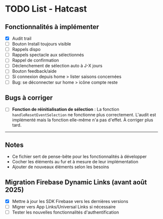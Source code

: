 # TODO List - Hatcast

## Fonctionnalités à implémenter

- [x] Audit trail
- [ ] Bouton Install toujours visible
- [ ] Rappels dispo
- [ ] Rappels spectacle aux sélectionnés
- [ ] Rappel de confirmation
- [ ] Déclenchement de sélection auto à J-X jours
- [ ] Bouton feedback/aide
- [ ] Si connexion depuis home > lister saisons concernées
- [ ] Bug: se déconnecter sur home > icône compte reste

## Bugs à corriger

- [ ] **Fonction de réinitialisation de sélection** : La fonction `handleResetEventSelection` ne fonctionne plus correctement. L'audit est implémenté mais la fonction elle-même n'a pas d'effet. À corriger plus tard.

---

## Notes
- Ce fichier sert de pense-bête pour les fonctionnalités à développer
- Cocher les éléments au fur et à mesure de leur implémentation
- Ajouter de nouveaux éléments selon les besoins

## Migration Firebase Dynamic Links (avant août 2025)

- [x] Mettre à jour les SDK Firebase vers les dernières versions
- [ ] Migrer vers App Links/Universal Links si nécessaire
- [ ] Tester les nouvelles fonctionnalités d'authentification

